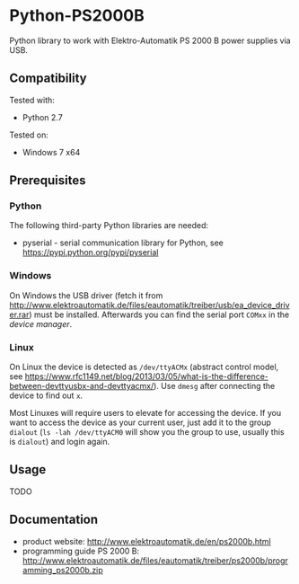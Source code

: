 # Python-PS2000B
Python library to work with Elektro-Automatik PS 2000 B power supplies via USB.

## Compatibility
Tested with:

+ Python 2.7 

Tested on:

+ Windows 7 x64 


## Prerequisites

### Python
The following third-party Python libraries are needed:

* pyserial - serial communication library for Python, see https://pypi.python.org/pypi/pyserial

### Windows
On Windows the USB driver (fetch it from http://www.elektroautomatik.de/files/eautomatik/treiber/usb/ea_device_driver.rar) must be installed. Afterwards you can find the serial port `COMxx` in the *device manager*.

### Linux
On Linux the device is detected as `/dev/ttyACMx` (abstract control model, see https://www.rfc1149.net/blog/2013/03/05/what-is-the-difference-between-devttyusbx-and-devttyacmx/). Use `dmesg` after connecting the device to find out `x`.

Most Linuxes will require users to elevate for accessing the device. If you want to access the device as your current user, just add it to the group `dialout` (`ls -lah /dev/ttyACM0` will show you the group to use, usually this is `dialout`) and login again.

## Usage
TODO

## Documentation
+ product website: http://www.elektroautomatik.de/en/ps2000b.html
+ programming guide PS 2000 B: http://www.elektroautomatik.de/files/eautomatik/treiber/ps2000b/programming_ps2000b.zip

